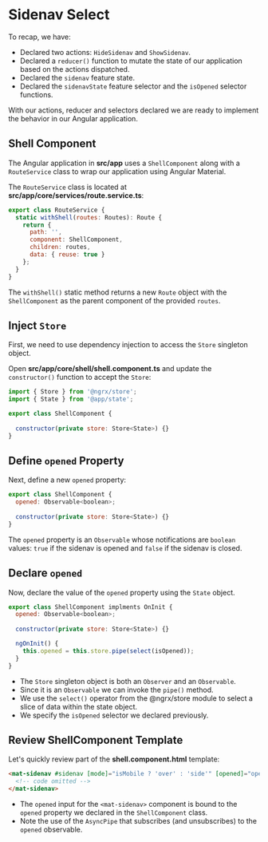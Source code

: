 # Sidenav Select

To recap, we have:

* Declared two actions: `HideSidenav` and `ShowSidenav`.
* Declared a `reducer()` function to mutate the state of our application based on the actions dispatched.
* Declared the `sidenav` feature state.
* Declared the `sidenavState` feature selector and the `isOpened` selector functions.

With our actions, reducer and selectors declared we are ready to implement the behavior in our Angular application.

## Shell Component

The Angular application in **src/app** uses a `ShellComponent` along with a `RouteService` class to wrap our application using Angular Material.

The `RouteService` class is located at **src/app/core/services/route.service.ts**:

```javascript
export class RouteService {
  static withShell(routes: Routes): Route {
    return {
      path: '',
      component: ShellComponent,
      children: routes,
      data: { reuse: true }
    };
  }
}
```

The `withShell()` static method returns a new `Route` object with the `ShellComponent` as the parent component of the provided `routes`.

## Inject `Store`

First, we need to use dependency injection to access the `Store` singleton object.

Open **src/app/core/shell/shell.component.ts** and update the `constructor()` function to accept the `Store`:

```javascript
import { Store } from '@ngrx/store';
import { State } from '@app/state';

export class ShellComponent {
  
  constructor(private store: Store<State>) {}
}
```

## Define `opened` Property

Next, define a new `opened` property:

```javascript
export class ShellComponent {
  opened: Observable<boolean>;
  
  constructor(private store: Store<State>) {}
}
```

The `opened` property is an `Observable` whose notifications are `boolean` values: `true` if the sidenav is opened and `false` if the sidenav is closed.

## Declare `opened`

Now, declare the value of the `opened` property using the `State` object.

```javascript
export class ShellComponent implments OnInit {
  opened: Observable<boolean>;
  
  constructor(private store: Store<State>) {}

  ngOnInit() {
    this.opened = this.store.pipe(select(isOpened));
  }
}
```

* The `Store` singleton object is both an `Observer` and an `Observable`.
* Since it is an `Observable` we can invoke the `pipe()` method.
* We use the `select()` operator from the @ngrx/store module to select a slice of data within the state object.
* We specify the `isOpened` selector we declared previously.

## Review ShellComponent Template

Let's quickly review part of the **shell.component.html** template:

```html
<mat-sidenav #sidenav [mode]="isMobile ? 'over' : 'side'" [opened]="opened | async">
  <!-- code omitted -->
</mat-sidenav>
```

* The `opened` input for the `<mat-sidenav>` component is bound to the `opened` property we declared in the `ShellComponent` class.
* Note the use of the `AsyncPipe` that subscribes (and unsubscribes) to the `opened` observable.